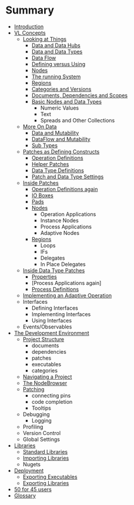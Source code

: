 # Summary

* [Introduction](README.md)
* [VL Concepts](introduction/vl/language.md)
   * [Looking at Things](introduction/vl/lookingAtThings.md)
       * [Data and Data Hubs](introduction/vl/dataHubs.md)
       * [Data and Data Types](data.md)
       * [Data Flow](dataflow.md)
       * [Defining versus Using](defAndUse.md)
       * [Nodes](lookingAtNodes.md)
       * [The running System](defaultRuntime.md) 
       * [Regions](regions.md)
       * [Categories and Versions](catAndVers.md)
       * [Documents, Dependencies and Scopes](docAndscope.md)
       * [Basic Nodes and Data Types](basictypes.md)
           * Numeric Values
           * Text
           * Spreads and Other Collections
   * [More On Data](data2.md)
       * [Data and Mutability](mut.md)
       * [DataFlow and Mutability](mut2.md)
       * [Sub Types](subtypes.md)
   * [Patches as Defining Constructs](patchDef.md)
       * [Operation Definitions](operationDef.md)
       * [Helper Patches](helperPatches.md)
       * [Data Type Definitions](dataTypeDef.md)
       * [Patch and Data Type Settings](PatchSettings.md)
   * [Inside Patches](patches.md)
       * [Operation Definitions again](operationDefs2.md)
       * [IO Boxes](constants.md)
       * [Pads](pads.md)
       * [Nodes](nodes.md)
           * Operation Applications
           * Instance Nodes
           * Process Applications
           * Adaptive Nodes
       * [Regions](regions.md)
           * Loops
           * IFs
           * Delegates
           * In Place Delegates
   * [Inside Data Type Patches](insideDataType.md)
       * [Properties](properties.md)
       * [Process Applications again]
       * [Process Definitions](processes.md)
   * [Implementing an Adaptive Operation](implAdaptive.md)
   * Interfaces
       * Defining Interfaces
       * Implementing Interfaces
       * Using Interfaces
   * Events/Observables
* [The Development Environment](gui.md)
   * [Project Structure](project_structure.md)
       * documents
       * dependencies
       * patches
       * executables
       * categories
   * [Navigating a Project](navigating_a_project.md)
   * [The NodeBrowser](the_nodebrowser.md)
   * [Patching](patching.md)
       * connecting pins
       * code completion
       * Tooltips
   * Debugging
       * Logging
   * Profiling
   * Version Control
   * Global Settings
* [Libraries](libraries.md)
   * [Standard Libraries](standard_libraries.md)
   * [Importing Libraries](importing_libraries.md)
   * Nugets
* [Deployment](deployment.md)
   * [Exporting Executables](exporting_executables.md)
   * [Exporting Libraries](exporting_libraries.md)
* [50 for 45 users](50_for_45_users.md)
* [Glossary](GLOSSARY.md)

